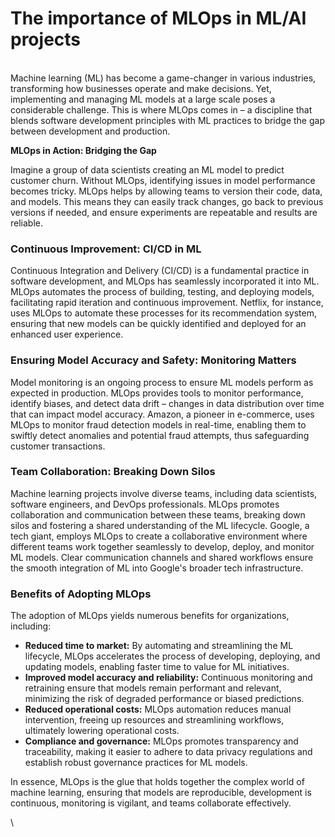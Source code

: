 # The importance of MLOps in ML/AI projects

\
Machine learning (ML) has become a game-changer in various industries, transforming how businesses operate and make decisions. Yet, implementing and managing ML models at a large scale poses a considerable challenge. This is where MLOps comes in – a discipline that blends software development principles with ML practices to bridge the gap between development and production.

**MLOps in Action: Bridging the Gap**

Imagine a group of data scientists creating an ML model to predict customer churn. Without MLOps, identifying issues in model performance becomes tricky. MLOps helps by allowing teams to version their code, data, and models. This means they can easily track changes, go back to previous versions if needed, and ensure experiments are repeatable and results are reliable.

### **Continuous Improvement: CI/CD in ML**

Continuous Integration and Delivery (CI/CD) is a fundamental practice in software development, and MLOps has seamlessly incorporated it into ML. MLOps automates the process of building, testing, and deploying models, facilitating rapid iteration and continuous improvement. Netflix, for instance, uses MLOps to automate these processes for its recommendation system, ensuring that new models can be quickly identified and deployed for an enhanced user experience.

### **Ensuring Model Accuracy and Safety: Monitoring Matters**

Model monitoring is an ongoing process to ensure ML models perform as expected in production. MLOps provides tools to monitor performance, identify biases, and detect data drift – changes in data distribution over time that can impact model accuracy. Amazon, a pioneer in e-commerce, uses MLOps to monitor fraud detection models in real-time, enabling them to swiftly detect anomalies and potential fraud attempts, thus safeguarding customer transactions.

### **Team Collaboration: Breaking Down Silos**

Machine learning projects involve diverse teams, including data scientists, software engineers, and DevOps professionals. MLOps promotes collaboration and communication between these teams, breaking down silos and fostering a shared understanding of the ML lifecycle. Google, a tech giant, employs MLOps to create a collaborative environment where different teams work together seamlessly to develop, deploy, and monitor ML models. Clear communication channels and shared workflows ensure the smooth integration of ML into Google's broader tech infrastructure.

### **Benefits of Adopting MLOps**

The adoption of MLOps yields numerous benefits for organizations, including:

* **Reduced time to market:** By automating and streamlining the ML lifecycle, MLOps accelerates the process of developing, deploying, and updating models, enabling faster time to value for ML initiatives.
* **Improved model accuracy and reliability:** Continuous monitoring and retraining ensure that models remain performant and relevant, minimizing the risk of degraded performance or biased predictions.
* **Reduced operational costs:** MLOps automation reduces manual intervention, freeing up resources and streamlining workflows, ultimately lowering operational costs.
* **Compliance and governance:** MLOps promotes transparency and traceability, making it easier to adhere to data privacy regulations and establish robust governance practices for ML models.

In essence, MLOps is the glue that holds together the complex world of machine learning, ensuring that models are reproducible, development is continuous, monitoring is vigilant, and teams collaborate effectively.

\
